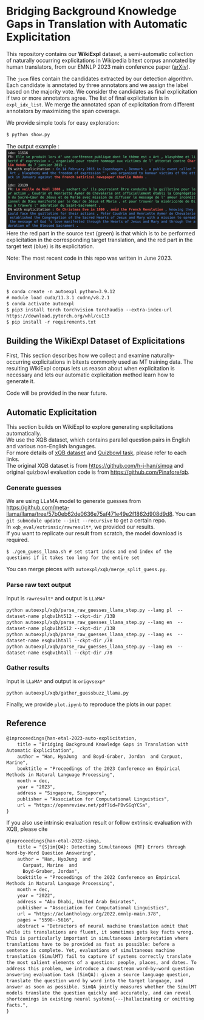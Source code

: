 # Bridging Background Knowledge Gaps in Translation with Automatic Explicitation
This repository contains our **WikiExpl** dataset, a semi-automatic collection of naturally occurring explicitations in Wikipedia bitext corpus annotated by human translators, from our EMNLP 2023 main conference paper ([arXiv](https://arxiv.org/abs/2312.01308)).

The `json` files contain the candidates extracted by our detection algorithm.
Each candidate is annotated by three annotators and we assign the label based on the majority vote. 
We consider the candidates as final explicitation if two or more annotators agree.
The list of final explicitation is in `expl_idx_list`. We merge the annotated span of explicitation from different annotators by maximizing the span coverage.

We provide simple tools for easy exploration:
```bash
$ python show.py
```
The output example :
![output_example](doc/ex1.png)
Here the red part in the source text (green) is that which is to be performed explicitation in the corresponding target translation, and the red part in the target text (blue) is its explicitation.

Note: The most recent code in this repo was written in June 2023.

## Environment Setup
```
$ conda create -n autoexpl python=3.9.12
# module load cuda/11.3.1 cudnn/v8.2.1
$ conda activate autoexpl
$ pip3 install torch torchvision torchaudio --extra-index-url https://download.pytorch.org/whl/cu113
$ pip install -r requirements.txt
```

## Building the WikiExpl Dataset of Explicitations
First, This section describes how we collect and examine naturally-occurring explicitations in bitexts commonly used as MT training data. The resulting WikiExpl corpus lets us reason about when explicitation is necessary and lets our automatic explicitation method learn how to generate it.

Code will be provided in the near future.

## Automatic Explicitation
This section builds on WikiExpl to explore generating explicitations automatically.  
We use the XQB dataset, which contains parallel question pairs in English and various non-English languages.  
For more details of [xQB dataset](https://aclanthology.org/2022.emnlp-main.378/) and [Quizbowl task](https://arxiv.org/abs/1904.04792), please refer to each links.  
The original XQB dataset is from https://github.com/h-j-han/simqa and original quizbowl evaluation code is from https://github.com/Pinafore/qb.  

### Generate guesses  
We are using LLaMA model to generate guesses from https://github.com/meta-llama/llama/tree/57b0eb62de0636e75af471e49e2f1862d908d9d8. You can `git submodule update --init --recursive` to get a certain repo.  
In `xqb_eval/extrinsic/rawresult*`, we provided our results.  
If you want to replicate our result from scratch, the model download is required.  
```
$ ./gen_guess_llama.sh # set start index and end index of the questions if it takes too long for the entire set
```
You can merge pieces with `autoexpl/xqb/merge_split_guess.py`.

### Parse raw text output  
Input is `rawresult*` and output is `LLaMA*`
```
python autoexpl/xqb/parse_raw_guesses_llama_step.py --lang pl  --dataset-name plqbv1ht512 --ckpt-dir /13B
python autoexpl/xqb/parse_raw_guesses_llama_step.py --lang en  --dataset-name plqbv1ht512 --ckpt-dir /13B
python autoexpl/xqb/parse_raw_guesses_llama_step.py --lang es  --dataset-name esqbv1htall --ckpt-dir /7B
python autoexpl/xqb/parse_raw_guesses_llama_step.py --lang en  --dataset-name esqbv1htall --ckpt-dir /7B
```
### Gather results  
Input is `LLaMA*` and output is  `origvsexp*`
```
python autoexpl/xqb/gather_guessbuzz_llama.py
```

Finally, we provide `plot.ipynb` to reproduce the plots in our paper.

## Reference
```
@inproceedings{han-etal-2023-auto-explicitation,
    title = "Bridging Background Knowledge Gaps in Translation with Automatic Explicitation",
    author = "Han, HyoJung  and Boyd-Graber, Jordan  and Carpuat, Marine",
    booktitle = "Proceedings of the 2023 Conference on Empirical Methods in Natural Language Processing",
    month = dec,
    year = "2023",
    address = "Singapore, Singapore",
    publisher = "Association for Computational Linguistics",
    url = "https://openreview.net/pdf?id=PBvSGqYCSa",
}
```
If you also use intrinsic evaluation result or follow extrinsic evaluation with XQB, please cite 
```
@inproceedings{han-etal-2022-simqa,
    title = "{S}im{QA}: Detecting Simultaneous {MT} Errors through Word-by-Word Question Answering",
    author = "Han, HyoJung  and
      Carpuat, Marine  and
      Boyd-Graber, Jordan",
    booktitle = "Proceedings of the 2022 Conference on Empirical Methods in Natural Language Processing",
    month = dec,
    year = "2022",
    address = "Abu Dhabi, United Arab Emirates",
    publisher = "Association for Computational Linguistics",
    url = "https://aclanthology.org/2022.emnlp-main.378",
    pages = "5598--5616",
    abstract = "Detractors of neural machine translation admit that while its translations are fluent, it sometimes gets key facts wrong. This is particularly important in simultaneous interpretation where translations have to be provided as fast as possible: before a sentence is complete. Yet, evaluations of simultaneous machine translation (SimulMT) fail to capture if systems correctly translate the most salient elements of a question: people, places, and dates. To address this problem, we introduce a downstream word-by-word question answering evaluation task (SimQA): given a source language question, translate the question word by word into the target language, and answer as soon as possible. SimQA jointly measures whether the SimulMT models translate the question quickly and accurately, and can reveal shortcomings in existing neural systems{---}hallucinating or omitting facts.",
}
```